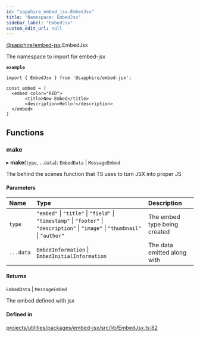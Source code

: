 ```yaml
---
id: "sapphire_embed_jsx.EmbedJsx"
title: "Namespace: EmbedJsx"
sidebar_label: "EmbedJsx"
custom_edit_url: null
---
```


[@sapphire/embed-jsx](../modules/sapphire_embed_jsx).EmbedJsx

The namespace to import for embed-jsx

**`example`**
```typescriptreact
import { EmbedJsx } from '@sapphire/embed-jsx';

const embed = (
  <embed color="RED">
	   <title>New Embed</title>
	   <description>Hello!</description>
  </embed>
)
```

## Functions

### make

▸ **make**(`type`, ...`data`): `EmbedData` \| `MessageEmbed`

The behind the scenes function that TS uses to turn JSX into proper JS

#### Parameters

| Name | Type | Description |
| :------ | :------ | :------ |
| `type` | ``"embed"`` \| ``"title"`` \| ``"field"`` \| ``"timestamp"`` \| ``"footer"`` \| ``"description"`` \| ``"image"`` \| ``"thumbnail"`` \| ``"author"`` | The embed type being created |
| `...data` | `EmbedInformation` \| `EmbedInitialInformation` | The data emitted along with |

#### Returns

`EmbedData` \| `MessageEmbed`

The embed defined with jsx

#### Defined in

[projects/utilities/packages/embed-jsx/src/lib/EmbedJsx.ts:82](https://github.com/sapphiredev/utilities/blob/8a451b58/packages/embed-jsx/src/lib/EmbedJsx.ts#L82)
